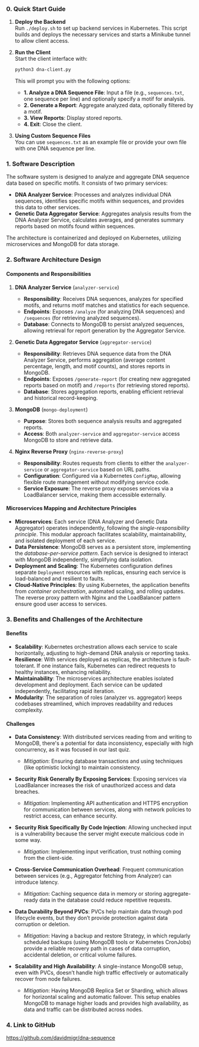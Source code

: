 ### 0. Quick Start Guide

1. **Deploy the Backend**  
   Run `./deploy.sh` to set up backend services in Kubernetes. This script builds and deploys the necessary services and starts a Minikube tunnel to allow client access.

2. **Run the Client**  
   Start the client interface with:
   ```bash
   python3 dna-client.py
   ```
   This will prompt you with the following options:
   - **1. Analyze a DNA Sequence File**: Input a file (e.g., `sequences.txt`, one sequence per line) and optionally specify a motif for analysis.
   - **2. Generate a Report**: Aggregate analyzed data, optionally filtered by a motif.
   - **3. View Reports**: Display stored reports.
   - **4. Exit**: Close the client.

3. **Using Custom Sequence Files**  
   You can use `sequences.txt` as an example file or provide your own file with one DNA sequence per line.


### 1. Software Description

The software system is designed to analyze and aggregate DNA sequence data based on specific motifs. It consists of two primary services:

- **DNA Analyzer Service**: Processes and analyzes individual DNA sequences, identifies specific motifs within sequences, and provides this data to other services.
- **Genetic Data Aggregator Service**: Aggregates analysis results from the DNA Analyzer Service, calculates averages, and generates summary reports based on motifs found within sequences.

The architecture is containerized and deployed on Kubernetes, utilizing microservices and MongoDB for data storage.

### 2. Software Architecture Design

#### Components and Responsibilities

1. **DNA Analyzer Service** (`analyzer-service`)
   - **Responsibility**: Receives DNA sequences, analyzes for specified motifs, and returns motif matches and statistics for each sequence.
   - **Endpoints**: Exposes `/analyze` (for analyzing DNA sequences) and `/sequences` (for retrieving analyzed sequences).
   - **Database**: Connects to MongoDB to persist analyzed sequences, allowing retrieval for report generation by the Aggregator Service.

2. **Genetic Data Aggregator Service** (`aggregator-service`)
   - **Responsibility**: Retrieves DNA sequence data from the DNA Analyzer Service, performs aggregation (average content percentage, length, and motif counts), and stores reports in MongoDB.
   - **Endpoints**: Exposes `/generate-report` (for creating new aggregated reports based on motif) and `/reports` (for retrieving stored reports).
   - **Database**: Stores aggregation reports, enabling efficient retrieval and historical record-keeping.

3. **MongoDB** (`mongo-deployment`)
   - **Purpose**: Stores both sequence analysis results and aggregated reports.
   - **Access**: Both `analyzer-service` and `aggregator-service` access MongoDB to store and retrieve data.

4. **Nginx Reverse Proxy** (`nginx-reverse-proxy`)
   - **Responsibility**: Routes requests from clients to either the `analyzer-service` or `aggregator-service` based on URL paths.
   - **Configuration**: Configured via a Kubernetes `ConfigMap`, allowing flexible route management without modifying service code.
   - **Service Exposure**: The reverse proxy exposes services via a LoadBalancer service, making them accessible externally.

#### Microservices Mapping and Architecture Principles

- **Microservices**: Each service (DNA Analyzer and Genetic Data Aggregator) operates independently, following the *single-responsibility principle*. This modular approach facilitates scalability, maintainability, and isolated deployment of each service.
- **Data Persistence**: MongoDB serves as a persistent store, implementing the *database-per-service pattern*. Each service is designed to interact with MongoDB independently, simplifying data isolation.
- **Deployment and Scaling**: The Kubernetes configuration defines separate `Deployment` resources with replicas, ensuring each service is load-balanced and resilient to faults.
- **Cloud-Native Principles**: By using Kubernetes, the application benefits from *container orchestration*, automated scaling, and rolling updates. The reverse proxy pattern with Nginx and the LoadBalancer pattern ensure good user access to services.

### 3. Benefits and Challenges of the Architecture

#### Benefits

- **Scalability**: Kubernetes orchestration allows each service to scale horizontally, adjusting to high-demand DNA analysis or reporting tasks.
- **Resilience**: With services deployed as replicas, the architecture is fault-tolerant. If one instance fails, Kubernetes can redirect requests to healthy instances, enhancing reliability.
- **Maintainability**: The microservices architecture enables isolated development and deployment. Each service can be updated independently, facilitating rapid iteration.
- **Modularity**: The separation of roles (analyzer vs. aggregator) keeps codebases streamlined, which improves readability and reduces complexity.

#### Challenges

- **Data Consistency**: With distributed services reading from and writing to MongoDB, there's a potential for data inconsistency, especially with high concurrency, as it was focused in our last quiz.
  - *Mitigation*: Ensuring database transactions and using techniques (like optimistic locking) to maintain consistency.

- **Security Risk Generally By Exposing Services**: Exposing services via LoadBalancer increases the risk of unauthorized access and data breaches.
  - *Mitigation*: Implementing API authentication and HTTPS encryption for communication between services, along with network policies to restrict access, can enhance security.

- **Security Risk Specifically By Code Injection**: Allowing unchecked input is a vulnerability because the server might execute malicious code in some way.
  - *Mitigation*: Implementing input verification, trust nothing coming from the client-side.

- **Cross-Service Communication Overhead**: Frequent communication between services (e.g., Aggregator fetching from Analyzer) can introduce latency.
  - *Mitigation*: Caching sequence data in memory or storing aggregate-ready data in the database could reduce repetitive requests.

- **Data Durability Beyond PVCs**: PVCs help maintain data through pod lifecycle events, but they don’t provide protection against data corruption or deletion.
  - *Mitigation*: Having a backup and restore Strategy, in which regularly scheduled backups (using MongoDB tools or Kubernetes CronJobs) provide a reliable recovery path in cases of data corruption, accidental deletion, or critical volume failures.

- **Scalability and High Availability**: A single-instance MongoDB setup, even with PVCs, doesn’t handle high traffic effectively or automatically recover from node failures.
  - *Mitigation*: Having MongoDB Replica Set or Sharding, which allows for horizontal scaling and automatic failover. This setup enables MongoDB to manage higher loads and provides high availability, as data and traffic can be distributed across nodes.


### 4. Link to GitHub
https://github.com/davidmigr/dna-sequence
